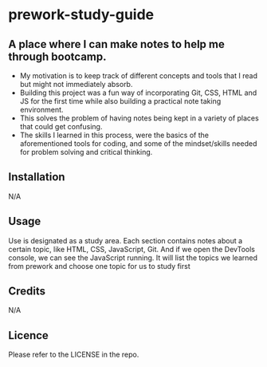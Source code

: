 # prework-study-guide

## A place where I can make notes to help me through bootcamp.

- My motivation is to keep track of different concepts and tools that I read but might not immediately absorb. 
- Building this project was a fun way of incorporating Git, CSS, HTML and JS for the first time while also building a practical note taking environment. 
- This solves the problem of having notes being kept in a variety of places that could get confusing. 
- The skills I learned in this process, were the basics of the aforementioned tools for coding, and some of the mindset/skills needed for problem solving and critical thinking. 

## Installation
N/A

## Usage

Use is designated as a study area. Each section contains notes about a certain topic, like HTML, CSS, JavaScript, Git. And if we open the DevTools console, we can see the JavaScript running. It will list the topics we learned from prework and choose one topic for us to study first

## Credits 
N/A

## Licence
Please refer to the LICENSE in the repo.